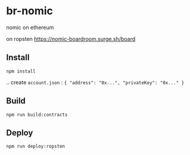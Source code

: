 # br-nomic
nomic on ethereum

on ropsten
https://nomic-boardroom.surge.sh/board

## Install

```
npm install
```

.. create `account.json` : `{ "address": "0x...", "privateKey": "0x..." }`

## Build

```
npm run build:contracts
```

## Deploy

```
npm run deploy:ropsten
```
